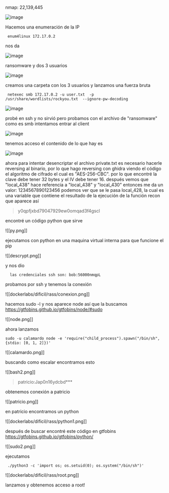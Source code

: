 nmap: 22,139,445

![image](https://github.com/user-attachments/assets/931baef1-b5a7-4fd8-b6e5-f179f512ec2b)


Hacemos una enumeración de la IP

     enum4linux 172.17.0.2

nos da

![image](https://github.com/user-attachments/assets/2d2e925e-c849-46ac-959a-32170bd1e827)

ransomware y dos 3 usuarios

![image](https://github.com/user-attachments/assets/a0c6f96b-478e-489f-9c9c-8f2ddc9d8104)

creamos una carpeta con los 3 usuarios  y lanzamos una fuerza bruta

     netexec smb 172.17.0.2 -u user.txt  -p /usr/share/wordlists/rockyou.txt  --ignore-pw-decoding

![image](https://github.com/user-attachments/assets/8bcd7bc4-4752-49dc-8183-bb58df2873fa)

probé en ssh y no sirvió pero probamos con el archivo de "ransomware" como es smb intentamos entrar al client

![image](https://github.com/user-attachments/assets/04f71239-4000-464e-b68e-a9208c39b2ca)

tenemos acceso
el contenido de lo que hay es

![image](https://github.com/user-attachments/assets/d665b555-67f7-43d4-8b1f-db9781466551)

ahora para intentar desencriptar el archivo private.txt es necesario hacerle reversing al binario, por lo que hago reversing con ghidra 
viendo el código el algoritmo de cifrado el cual es "AES-256-CBC". por lo que encontré la clave debe tener 32 bytes y el IV debe tener 16. después vemos que  "local_438" hace referencia a "local_438" y "local_430" entonces me da un valor: 1234567890123456
 podemos ver que se le pasa local_428, la cual es una variable que contiene el resultado de la ejecución de la función recon que aparece así
> y0qpfjxbd79047929ew0omqad3f4gscl

encontré un código python que sirve 

![[py.png]]

ejecutamos con python en una maquina virtual interna para que funcione el pip

![[descrypt.png]]

y nos dio 

      las credenciales ssh son: bob:56000nmqpL

probamos por ssh y tenemos la conexión 

![[dockerlabs/dificil/rass/conexion.png]]

hacemos sudo -l y nos aparece node así que la buscamos https://gtfobins.github.io/gtfobins/node/#sudo

![[node.png]]

ahora lanzamos

    sudo -u calamardo node -e 'require("child_process").spawn("/bin/sh", {stdio: [0, 1, 2]})'

![[calamardo.png]]

buscando como escalar encontramos esto

![[bash2.png]]

> patricio:Jap0n16ydcbd***

obtenemos conexión a patricio

![[patricio.png]]

en patricio encontramos un python 

![[dockerlabs/dificil/rass/python1.png]]

después de buscar encontré este código en gtfobins https://gtfobins.github.io/gtfobins/python/

![[sudo2.png]]

ejecutamos

     ./python3 -c 'import os; os.setuid(0); os.system("/bin/sh")'


![[dockerlabs/dificil/rass/root.png]]

lanzamos y obtenemos acceso a root! 

